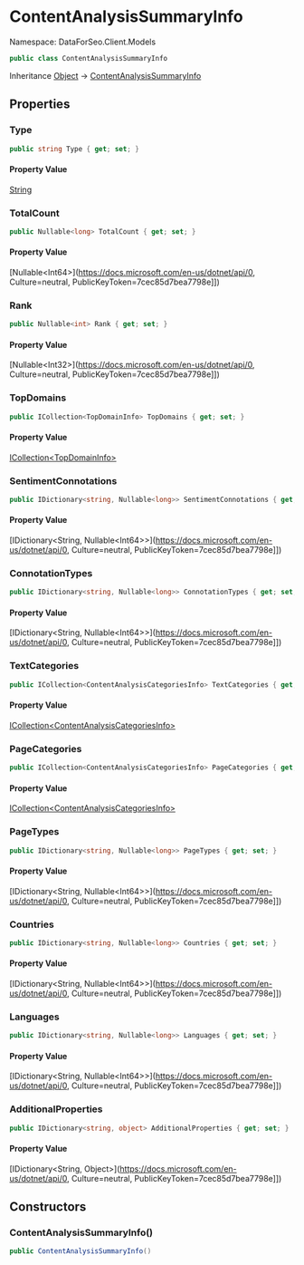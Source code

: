 # ContentAnalysisSummaryInfo

Namespace: DataForSeo.Client.Models

```csharp
public class ContentAnalysisSummaryInfo
```

Inheritance [Object](https://docs.microsoft.com/en-us/dotnet/api/Object) → [ContentAnalysisSummaryInfo](./ContentAnalysisSummaryInfo.md)

## Properties

### **Type**

```csharp
public string Type { get; set; }
```

#### Property Value

[String](https://docs.microsoft.com/en-us/dotnet/api/String)<br>

### **TotalCount**

```csharp
public Nullable<long> TotalCount { get; set; }
```

#### Property Value

[Nullable&lt;Int64&gt;](https://docs.microsoft.com/en-us/dotnet/api/0, Culture=neutral, PublicKeyToken=7cec85d7bea7798e]])<br>

### **Rank**

```csharp
public Nullable<int> Rank { get; set; }
```

#### Property Value

[Nullable&lt;Int32&gt;](https://docs.microsoft.com/en-us/dotnet/api/0, Culture=neutral, PublicKeyToken=7cec85d7bea7798e]])<br>

### **TopDomains**

```csharp
public ICollection<TopDomainInfo> TopDomains { get; set; }
```

#### Property Value

[ICollection&lt;TopDomainInfo&gt;](./TopDomainInfo.md)<br>

### **SentimentConnotations**

```csharp
public IDictionary<string, Nullable<long>> SentimentConnotations { get; set; }
```

#### Property Value

[IDictionary&lt;String, Nullable&lt;Int64&gt;&gt;](https://docs.microsoft.com/en-us/dotnet/api/0, Culture=neutral, PublicKeyToken=7cec85d7bea7798e]])<br>

### **ConnotationTypes**

```csharp
public IDictionary<string, Nullable<long>> ConnotationTypes { get; set; }
```

#### Property Value

[IDictionary&lt;String, Nullable&lt;Int64&gt;&gt;](https://docs.microsoft.com/en-us/dotnet/api/0, Culture=neutral, PublicKeyToken=7cec85d7bea7798e]])<br>

### **TextCategories**

```csharp
public ICollection<ContentAnalysisCategoriesInfo> TextCategories { get; set; }
```

#### Property Value

[ICollection&lt;ContentAnalysisCategoriesInfo&gt;](./ContentAnalysisCategoriesInfo.md)<br>

### **PageCategories**

```csharp
public ICollection<ContentAnalysisCategoriesInfo> PageCategories { get; set; }
```

#### Property Value

[ICollection&lt;ContentAnalysisCategoriesInfo&gt;](./ContentAnalysisCategoriesInfo.md)<br>

### **PageTypes**

```csharp
public IDictionary<string, Nullable<long>> PageTypes { get; set; }
```

#### Property Value

[IDictionary&lt;String, Nullable&lt;Int64&gt;&gt;](https://docs.microsoft.com/en-us/dotnet/api/0, Culture=neutral, PublicKeyToken=7cec85d7bea7798e]])<br>

### **Countries**

```csharp
public IDictionary<string, Nullable<long>> Countries { get; set; }
```

#### Property Value

[IDictionary&lt;String, Nullable&lt;Int64&gt;&gt;](https://docs.microsoft.com/en-us/dotnet/api/0, Culture=neutral, PublicKeyToken=7cec85d7bea7798e]])<br>

### **Languages**

```csharp
public IDictionary<string, Nullable<long>> Languages { get; set; }
```

#### Property Value

[IDictionary&lt;String, Nullable&lt;Int64&gt;&gt;](https://docs.microsoft.com/en-us/dotnet/api/0, Culture=neutral, PublicKeyToken=7cec85d7bea7798e]])<br>

### **AdditionalProperties**

```csharp
public IDictionary<string, object> AdditionalProperties { get; set; }
```

#### Property Value

[IDictionary&lt;String, Object&gt;](https://docs.microsoft.com/en-us/dotnet/api/0, Culture=neutral, PublicKeyToken=7cec85d7bea7798e]])<br>

## Constructors

### **ContentAnalysisSummaryInfo()**

```csharp
public ContentAnalysisSummaryInfo()
```
